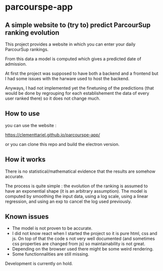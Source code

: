 # parcourspe-app

## A simple website to (try to) predict ParcourSup ranking evolution

This project provides a website in which you can enter your daily ParcourSup rankings.

From this data a model is computed which gives a predicted date of admission.

At first the project was supposed to have both a backend and a frontend but I had some issues with the harware used to host the backend.

Anyways, I had not implemented yet the finetuning of the predictions (that would be done by regrouping for each establishement the data of every user ranked there) so it does not change much.
	
## How to use

you can use the website :

https://clementtariel.github.io/parcourspe-app/

or you can clone this repo and build the electron version.

## How it works

There is no statistical/mathematical evidence that the results are somehow accurate.

The process is quite simple : the evolution of the ranking is assumed to have an exponential shape (it is an arbitrary assumption). The model is computed by smoothing the input data, using a log scale, using a linear regression, and using an exp to cancel the log used previously.

## Known issues

- The model is not proven to be accurate.
- I did not know react when I started the project so it is pure html, css and js. On top of that the code s not very well documented (and sometimes css properties are changed from js) so maintainability is not great.
- Depending on the browser used there might be some weird rendering.
- Some functionnalities are still missing.

Development is currently on hold.